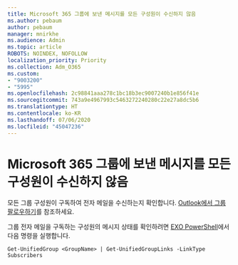 ```yaml
---
title: Microsoft 365 그룹에 보낸 메시지를 모든 구성원이 수신하지 않음
ms.author: pebaum
author: pebaum
manager: mnirkhe
ms.audience: Admin
ms.topic: article
ROBOTS: NOINDEX, NOFOLLOW
localization_priority: Priority
ms.collection: Adm_O365
ms.custom:
- "9003200"
- "5995"
ms.openlocfilehash: 2c98841aaa278c1bc18b3ec9007240b1e856f41e
ms.sourcegitcommit: 743a9e4967993c5463272240280c22e27a8dc5b6
ms.translationtype: HT
ms.contentlocale: ko-KR
ms.lasthandoff: 07/06/2020
ms.locfileid: "45047236"
---
```

# <a name="messages-sent-to-a-microsoft-365-group-are-not-received-by-all-members"></a>Microsoft 365 그룹에 보낸 메시지를 모든 구성원이 수신하지 않음

모든 그룹 구성원이 구독하여 전자 메일을 수신하는지 확인합니다. [Outlook에서 그룹 팔로우하기](https://support.microsoft.com/office/e147fc19-f548-4cd2-834f-80c6235b7c36)를 참조하세요.  

그룹 전자 메일을 구독하는 구성원의 메시지 상태를 확인하려면 [EXO PowerShell](https://docs.microsoft.com/powershell/exchange/connect-to-exchange-online-powershell?view=exchange-ps)에서 다음 명령을 실행합니다.

`Get-UnifiedGroup <GroupName> | Get-UnifiedGroupLinks -LinkType Subscribers`